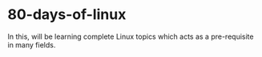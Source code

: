 # 80-days-of-linux
In this, will be learning complete Linux topics which acts as a pre-requisite in many fields. 
